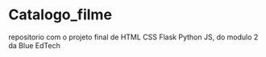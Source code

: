 # Catalogo_filme
repositorio com o projeto final de HTML CSS Flask Python JS, do modulo 2 da Blue EdTech
